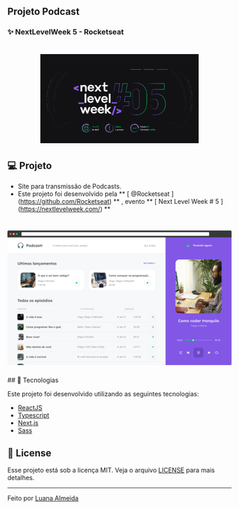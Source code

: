 ## Projeto Podcast 

### ✨ NextLevelWeek 5 - Rocketseat

<h1 align="center">
    <img alt="PlantManager" title="Podcast" src="https://github.com/luanaAlm/podcast-nlw5/blob/main/public/img-git/nlw5.png?raw=true" height="200"  />
</h1>

## 💻 Projeto

 - Site para transmissão de Podcasts.
 - Este projeto foi desenvolvido pela ** [ @Rocketseat ] (https://github.com/Rocketseat) ** , evento ** [ Next Level Week # 5 ] (https://nextlevelweek.com/) **
<h1 align = "center">
    <img alt = "PlantManager" title = "Podcast Projeto" src = "https://github.com/luanaAlm/podcast-nlw5/blob/main/public/img-git/app-podcast.png?raw=true" />
</h1>
## 🧪 Tecnologias

Este projeto foi desenvolvido utilizando as seguintes tecnologias:

- [ReactJS](https://reactjs.org/)
- [Typescript](https://www.typescriptlang.org/)
- [Next.js](https://nextjs.org/)
- [Sass](https://sass-lang.com/)

## 📝 License

Esse projeto está sob a licença MIT. Veja o arquivo [LICENSE](https://github.com/SantanaDeveloper/podcastr-nlw-5/blob/main/LICENSE.md) para mais detalhes.

<hr>

Feito por [Luana Almeida](https://github.com/luanaAlm) 

